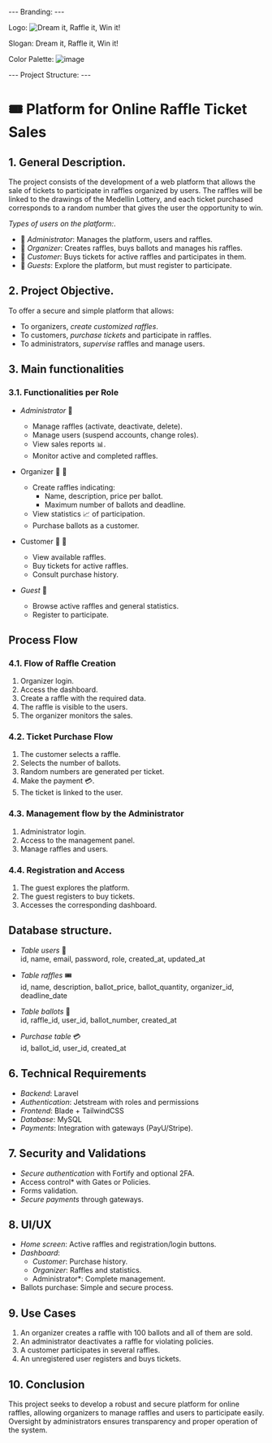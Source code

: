 --- Branding: ---

Logo: ![Dream it, Raffle it, Win it!](https://github.com/user-attachments/assets/1cfbd429-8396-4f9b-972b-6d770734df34)

Slogan: Dream it, Raffle it, Win it!

Color Palette: ![image](https://github.com/user-attachments/assets/65b30aa6-74d6-40a2-ba8d-5be0be2cf715)


--- Project Structure: ---
# 🎟️ Platform for Online Raffle Ticket Sales

## 1. General Description.
The project consists of the development of a web platform that allows the sale of tickets to participate in raffles organized by users. The raffles will be linked to the drawings of the Medellin Lottery, and each ticket purchased corresponds to a random number that gives the user the opportunity to win.

*Types of users on the platform:*.
- 👑 *Administrator*: Manages the platform, users and raffles.
- 🌟 *Organizer*: Creates raffles, buys ballots and manages his raffles.
- 👤 *Customer*: Buys tickets for active raffles and participates in them.
- 👥 *Guests*: Explore the platform, but must register to participate.

## 2. Project Objective.
To offer a secure and simple platform that allows:  
- To organizers, *create customized raffles*.  
- To customers, *purchase tickets* and participate in raffles.  
- To administrators, *supervise* raffles and manage users.  

## 3. Main functionalities

### 3.1. Functionalities per Role
- *Administrator* 👑  
  - Manage raffles (activate, deactivate, delete).
  - Manage users (suspend accounts, change roles).
  - View sales reports 📊.
  - Monitor active and completed raffles.

- Organizer 🌟 🌟  
  - Create raffles indicating:
    - Name, description, price per ballot.
    - Maximum number of ballots and deadline.
  - View statistics 📈 of participation.
  - Purchase ballots as a customer.

- Customer 👤 👤  
  - View available raffles.
  - Buy tickets for active raffles.
  - Consult purchase history.

- *Guest* 👥  
  - Browse active raffles and general statistics.
  - Register to participate.

## Process Flow

### 4.1. Flow of Raffle Creation
1. Organizer login.
2. Access the dashboard.
3. Create a raffle with the required data.
4. The raffle is visible to the users.
5. The organizer monitors the sales.

### 4.2. Ticket Purchase Flow
1. The customer selects a raffle.
2. Selects the number of ballots.
3. Random numbers are generated per ticket.
4. Make the payment 💳.
5. The ticket is linked to the user.

### 4.3. Management flow by the Administrator
1. Administrator login.
2. Access to the management panel.
3. Manage raffles and users.

### 4.4. Registration and Access
1. The guest explores the platform.
2. The guest registers to buy tickets.
3. Accesses the corresponding dashboard.

## Database structure.
- *Table users* 👤  
  id, name, email, password, role, created_at, updated_at

- *Table raffles* 🎟️  
  id, name, description, ballot_price, ballot_quantity, organizer_id, deadline_date

- *Table ballots* 🛒  
  id, raffle_id, user_id, ballot_number, created_at

- *Purchase table* 💳  
  id, ballot_id, user_id, created_at

## 6. Technical Requirements
- *Backend*: Laravel
- *Authentication*: Jetstream with roles and permissions
- *Frontend*: Blade + TailwindCSS
- *Database*: MySQL
- *Payments*: Integration with gateways (PayU/Stripe).

## 7. Security and Validations
- *Secure authentication* with Fortify and optional 2FA.
- Access control* with Gates or Policies.
- Forms validation.
- *Secure payments* through gateways.

## 8. UI/UX
- *Home screen*: Active raffles and registration/login buttons.
- *Dashboard*:
  - *Customer*: Purchase history.
  - *Organizer*: Raffles and statistics.
  - Administrator*: Complete management.
- Ballots purchase: Simple and secure process.

## 9. Use Cases
1. An organizer creates a raffle with 100 ballots and all of them are sold.
2. An administrator deactivates a raffle for violating policies.
3. A customer participates in several raffles.
4. An unregistered user registers and buys tickets.

## 10. Conclusion
This project seeks to develop a robust and secure platform for online raffles, allowing organizers to manage raffles and users to participate easily. Oversight by administrators ensures transparency and proper operation of the system.
